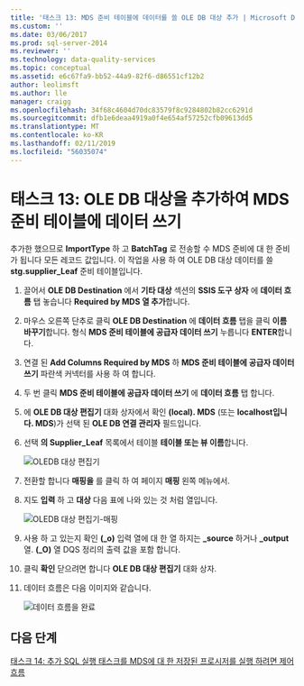 ```yaml
---
title: '태스크 13: MDS 준비 테이블에 데이터를 쓸 OLE DB 대상 추가 | Microsoft Docs'
ms.custom: ''
ms.date: 03/06/2017
ms.prod: sql-server-2014
ms.reviewer: ''
ms.technology: data-quality-services
ms.topic: conceptual
ms.assetid: e6c67fa9-bb52-44a9-82f6-d86551cf12b2
author: leolimsft
ms.author: lle
manager: craigg
ms.openlocfilehash: 34f68c4604d70dc83579f8c9284802b82cc6291d
ms.sourcegitcommit: dfb1e6deaa4919a0f4e654af57252cfb09613dd5
ms.translationtype: MT
ms.contentlocale: ko-KR
ms.lasthandoff: 02/11/2019
ms.locfileid: "56035074"
---
```

# <a name="task-13-adding-ole-db-destination-to-write-data-to-mds-staging-table"></a>태스크 13: OLE DB 대상을 추가하여 MDS 준비 테이블에 데이터 쓰기
  추가한 했으므로 **ImportType** 하 고 **BatchTag** 로 전송할 수 MDS 준비에 대 한 준비가 됩니다 모든 레코드 값입니다. 이 작업을 사용 하 여 OLE DB 대상 데이터를 쓸 **stg.supplier_Leaf** 준비 테이블입니다.  
  
1.  끌어서 **OLE DB Destination** 에서 **기타 대상** 섹션의 **SSIS 도구 상자** 에 **데이터 흐름** 탭 놓습니다  **Required by MDS 열 추가**합니다.  
  
2.  마우스 오른쪽 단추로 클릭 **OLE DB Destination** 에 **데이터 흐름** 탭을 클릭 **이름 바꾸기**합니다. 형식 **MDS 준비 테이블에 공급자 데이터 쓰기** 누릅니다 **ENTER**합니다.  
  
3.  연결 된 **Add Columns Required by MDS** 하 **MDS 준비 테이블에 공급자 데이터 쓰기** 파란색 커넥터를 사용 하 여 합니다.  
  
4.  두 번 클릭 **MDS 준비 테이블에 공급자 데이터 쓰기** 에 **데이터 흐름** 탭 합니다.  
  
5.  에 **OLE DB 대상 편집기** 대화 상자에서 확인 **(local). MDS** (또는 **localhost입니다. MDS**)가 선택 된 **OLE DB 연결 관리자** 필드입니다.  
  
6.  선택 **의 Supplier_Leaf** 목록에서 테이블 **테이블 또는 뷰 이름**합니다.  
  
     ![OLEDB 대상 편집기](../../2014/tutorials/media/et-addingoledbdestinationtowdtomdsst-01.jpg "OLEDB 대상 편집기")  
  
7.  전환할 합니다 **매핑을** 를 클릭 하 여 페이지 **매핑** 왼쪽 메뉴에서.  
  
8.  지도 **입력** 하 고 **대상** 다음 표에 나와 있는 것 처럼 열입니다.  
  
     ![OLEDB 대상 편집기-매핑](../../2014/tutorials/media/et-addingoledbdestinationtowdtomdsst-02.jpg "OLEDB 대상 편집기-매핑")  
  
9. 사용 하 고 있는지 확인 **(_o)** 입력 열에 대 한 열 하지는 **_source** 하거나 **_output** 열. **(_O)** 열 DQS 정리의 출력 값을 포함 합니다.  
  
10. 클릭 **확인** 닫으려면 합니다 **OLE DB 대상 편집기** 대화 상자.  
  
11. 데이터 흐름은 다음 이미지와 같습니다.  
  
     ![데이터 흐름을 완료](../../2014/tutorials/media/et-addingoledbdestinationtowdtomdsst-03.jpg "데이터 흐름 완료")  
  
## <a name="next-step"></a>다음 단계  
 [태스크 14: 추가 SQL 실행 태스크를 MDS에 대 한 저장된 프로시저를 실행 하려면 제어 흐름](../../2014/tutorials/task-14-add-execute-to-control-flow-run-mds-stored-procedure.md)  
  
  
